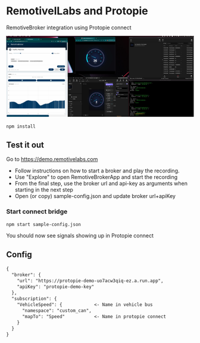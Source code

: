 # RemotivelLabs and Protopie

RemotiveBroker integration using Protopie connect

![alt text](screenshot.png "Screenshot")


```
npm install
```


## Test it out

Go to https://demo.remotivelabs.com

* Follow instructions on how to start a broker and play the recording.
* Use "Explore" to open RemotiveBrokerApp and start the recording 
* From the final step, use the broker url and api-key as arguments when starting in the next step
* Open (or copy) sample-config.json and update broker url+apiKey

### Start connect bridge
```
npm start sample-config.json
```

You should now see signals showing up in Protopie connect

## Config



```
{
  "broker": {
    "url": "https://protopie-demo-uo7acw3qiq-ez.a.run.app",
    "apiKey": "protopie-demo-key"
  },
  "subscription": {
    "VehicleSpeed": {            <- Name in vehicle bus
      "namespace": "custom_can",
      "mapTo": "Speed"           <- Name in protopie connect
    }
  }
}
```